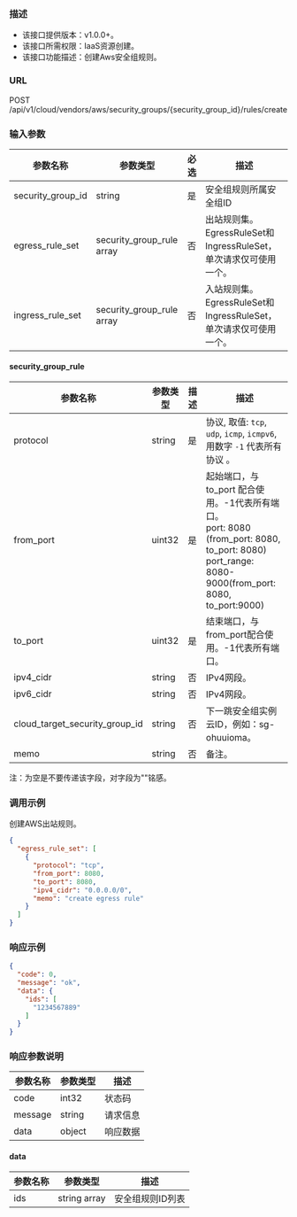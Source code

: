 ### 描述

- 该接口提供版本：v1.0.0+。
- 该接口所需权限：IaaS资源创建。
- 该接口功能描述：创建Aws安全组规则。

### URL

POST /api/v1/cloud/vendors/aws/security_groups/{security_group_id}/rules/create

### 输入参数

| 参数名称              | 参数类型                       | 必选  | 描述                                             |
|-------------------|----------------------------|-----|------------------------------------------------|
| security_group_id | string                     | 是   | 安全组规则所属安全组ID                                   |
| egress_rule_set   | security_group_rule array  | 否   | 出站规则集。EgressRuleSet和IngressRuleSet，单次请求仅可使用一个。 |
| ingress_rule_set  | security_group_rule  array | 否   | 入站规则集。EgressRuleSet和IngressRuleSet，单次请求仅可使用一个。 |

#### security_group_rule

| 参数名称                           | 参数类型   | 描述  | 描述                                                                                                                                        |
|--------------------------------|--------|-----|-------------------------------------------------------------------------------------------------------------------------------------------|
| protocol                       | string | 是   | 协议, 取值: `tcp`, `udp`, `icmp`, `icmpv6`,用数字 `-1` 代表所有协议 。                                                                                  |
| from_port                      | uint32 | 是   | 起始端口，与 to_port 配合使用。-1代表所有端口。<br />port: 8080 (from_port: 8080, to_port: 8080) <br />port_range: 8080-9000(from_port: 8080, to_port:9000) |
| to_port                        | uint32 | 是   | 结束端口，与from_port配合使用。-1代表所有端口。                                                                                                                      |
| ipv4_cidr                      | string | 否   | IPv4网段。                                                                                                                                   |
| ipv6_cidr                      | string | 否   | IPv4网段。                                                                                                                                   |
| cloud_target_security_group_id | string | 否   | 下一跳安全组实例云ID，例如：sg-ohuuioma。                                                                                                               |
| memo                           | string | 否   | 备注。                                                                                                                                       |
注：为空是不要传递该字段，对字段为""铭感。

### 调用示例

创建AWS出站规则。

```json
{
  "egress_rule_set": [
    {
      "protocol": "tcp",
      "from_port": 8080,
      "to_port": 8080,
      "ipv4_cidr": "0.0.0.0/0",
      "memo": "create egress rule"
    }
  ]
}
```

### 响应示例

```json
{
  "code": 0,
  "message": "ok",
  "data": {
    "ids": [
      "1234567889"
    ]
  }
}
```

### 响应参数说明

| 参数名称    | 参数类型   | 描述   |
|---------|--------|------|
| code    | int32  | 状态码  |
| message | string | 请求信息 |
| data    | object | 响应数据 |

#### data

| 参数名称 | 参数类型         | 描述        |
|------|--------------|-----------|
| ids  | string array | 安全组规则ID列表 |
